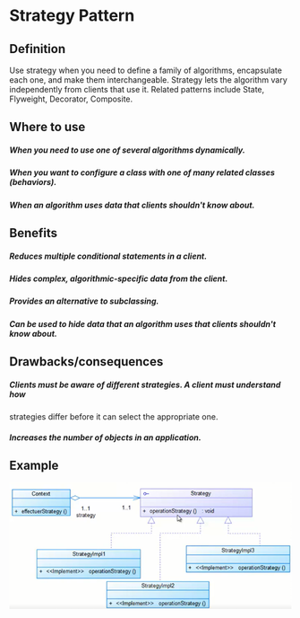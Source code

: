 # Strategy Pattern

## Definition
Use strategy when you need to define a family of algorithms, encapsulate
each one, and make them interchangeable. Strategy lets the algorithm vary
independently from clients that use it. Related patterns include State,
Flyweight, Decorator, Composite.

## Where to use
##### When you need to use one of several algorithms dynamically.
##### When you want to configure a class with one of many related classes (behaviors).
##### When an algorithm uses data that clients shouldn't know about.

## Benefits
##### Reduces multiple conditional statements in a client.
##### Hides complex, algorithmic-specific data from the client.
##### Provides an alternative to subclassing.
##### Can be used to hide data that an algorithm uses that clients shouldn't know about.

## Drawbacks/consequences
##### Clients must be aware of different strategies. A client must understand how
strategies differ before it can select the appropriate one.
##### Increases the number of objects in an application.

## Example
![UML](../../../images/strategy.png)